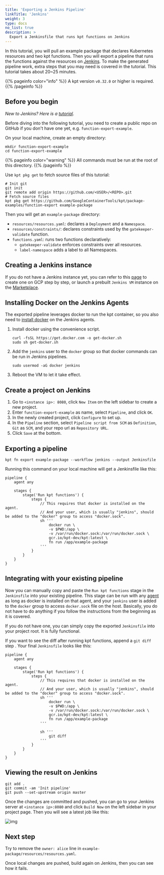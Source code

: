 ```yaml
---
title: 'Exporting a Jenkins Pipeline'
linkTitle: 'Jenkins'
weight: 3
type: docs
no_list: true
description: >
  Export a Jenkinsfile that runs kpt functions on Jenkins
---
```


In this tutorial, you will pull an example package that declares Kubernetes resources and two kpt functions. Then you will export a pipeline that runs the functions against the resources on [Jenkins]. To make the generated pipeline work, extra steps that you may need is covered in the tutorial. This tutorial takes about 20~25 minutes.

{{% pageinfo color="info" %}}
A kpt version `v0.32.0` or higher is required.
{{% /pageinfo %}}

## Before you begin

*New to Jenkins? Here is a [tutorial]*.

Before diving into the following tutorial, you need to create a public repo on GitHub if you don't have one yet, e.g. `function-export-example`.

On your local machine, create an empty directory:

```shell script
mkdir function-export-example
cd function-export-example
```

{{% pageinfo color="warning" %}}
All commands must be run at the root of this directory.
{{% /pageinfo %}}

Use `kpt pkg get` to fetch source files of this tutorial:

```shell script
# Init git
git init
git remote add origin https://github.com/<USER>/<REPO>.git
# Fetch source files
kpt pkg get https://github.com/GoogleContainerTools/kpt/package-examples/function-export example-package
```

Then you will get an `example-package` directory:

- `resources/resources.yaml`: declares a `Deployment` and a `Namespace`.
- `resources/constraints/`: declares constraints used by the `gatekeeper-validate` function.
- `functions.yaml`: runs two functions declaratively:
  - `gatekeeper-validate` enforces constraints over all resources.
  - `label-namespace` adds a label to all Namespaces.

## Creating a Jenkins instance

If you do not have a Jenkins instance yet, you can refer to this [page] to create one on GCP step by step, or launch a prebuilt `Jenkins VM` instance on the [Marketplace].

## Installing Docker on the Jenkins Agents

The exported pipeline leverages docker to run the kpt container, so you also need to [install docker] on the Jenkins agents.

1. Install docker using the convenience script.

    ```shell script
    curl -fsSL https://get.docker.com -o get-docker.sh
    sudo sh get-docker.sh
    ```

1. Add the `jenkins` user to the `docker` group so that docker commands can be run in Jenkins pipelines.

    ```shell script
    sudo usermod -aG docker jenkins
    ```

1. Reboot the VM to let it take effect.

## Create a project on Jenkins

1. Go to `<instance ip>: 8080`, click `New Item` on the left sidebar to create a new project.
1. Enter `function-export-example` as name, select `Pipeline`, and click `OK`.
1. In the newly created project, click `Configure` to set up.
1. In the `Pipeline` section, select `Pipeline script from SCM` as `Definition`, `Git` as `SCM`, and your repo url as `Repository URL`.
1. Click `Save` at the bottom.

## Exporting a pipeline

```shell script
kpt fn export example-package --workflow jenkins --output Jenkinsfile
```

Running this command on your local machine will get a Jenkinsfile like this:

```
pipeline {
    agent any

    stages {
        stage('Run kpt functions') {
            steps {
                // This requires that docker is installed on the agent.
                // And your user, which is usually "jenkins", should be added to the "docker" group to access "docker.sock".
                sh '''
                    docker run \
                    -v $PWD:/app \
                    -v /var/run/docker.sock:/var/run/docker.sock \
                    gcr.io/kpt-dev/kpt:latest \
                    fn run /app/example-package
                '''
            }
        }
    }
}
```

## Integrating with your existing pipeline

Now you can manually copy and paste the `Run kpt functions` stage in the `Jenkinsfile` into your existing pipeline. This stage can be run with any [agent] as long as docker is installed on that agent, and your `jenkins` user is added to the `docker` group to access `docker.sock` file on the host. Basically, you do not have to do anything if you follow the instructions from the beginning as it is covered.

If you do not have one, you can simply copy the exported `Jenkinsfile` into your project root. It is fully functional.

If you want to see the diff after running kpt functions, append a `git diff` step . Your final `Jenkinsfile` looks like this:

```
pipeline {
    agent any

    stages {
        stage('Run kpt functions') {
            steps {
                // This requires that docker is installed on the agent.
                // And your user, which is usually "jenkins", should be added to the "docker" group to access "docker.sock".
                sh '''
                    docker run \
                    -v $PWD:/app \
                    -v /var/run/docker.sock:/var/run/docker.sock \
                    gcr.io/kpt-dev/kpt:latest \
                    fn run /app/example-package
                '''

                sh '''
                    git diff
                '''
            }
        }
    }
}
```

## Viewing the result on Jenkins

```shell script
git add .
git commit -am 'Init pipeline'
git push --set-upstream origin master
```

Once the changes are committed and pushed, you can go to your Jenkins server at `<instance ip>:8080` and click `Build Now` on the left sidebar in your project page. Then you will see a latest job like this:

![img](/../../../../../static/images/fn-export/jenkins-result.png)

## Next step

Try to remove the `owner: alice` line in `example-package/resources/resources.yaml`.

Once local changes are pushed, build again on Jenkins, then you can see how it fails.

[Jenkins]: https://www.jenkins.io/
[tutorial]: https://www.jenkins.io/doc/tutorials/
[page]: ./creating_a_jenkins_instance_on_gcp
[Marketplace]: https://console.cloud.google.com/marketplace/browse?q=jenkins&filter=solution-type:vm&filter=price:free
[agent]: https://www.jenkins.io/doc/book/glossary/#agent
[install docker]: https://docs.docker.com/engine/install/ubuntu/#install-using-the-convenience-script
